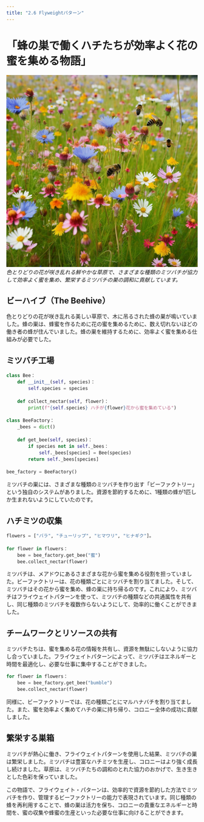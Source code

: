 ```yaml
---
title: "2.6 Flyweightパターン"
---
```


# 「蜂の巣で働くハチたちが効率よく花の蜜を集める物語」

![](/images/20230327_gof/A_vibrant_meadow_filled_with_colorful_flowers_as_bees_of.jpg)
*色とりどりの花が咲き乱れる鮮やかな草原で、さまざまな種類のミツバチが協力して効率よく蜜を集め、繁栄するミツバチの巣の調和に貢献しています。*

## ビーハイブ（The Beehive）

色とりどりの花が咲き乱れる美しい草原で、木に吊るされた蜂の巣が鳴いていました。蜂の巣は、蜂蜜を作るために花の蜜を集めるために、数え切れないほどの働き者の蜂が住んでいました。蜂の巣を維持するために、効率よく蜜を集める仕組みが必要でした。

## ミツバチ工場

```python
class Bee：
    def __init__(self, species)：
        self.species = species

    def collect_nectar(self, flower)：
        print(f"{self.species} ハチが{flower}花から蜜を集めている")

class BeeFactory：
    _bees = dict()

    def get_bee(self, species)：
        if species not in self._bees：
            self._bees[species] = Bee(species)
        return self._bees[species]

bee_factory = BeeFactory()
```

ミツバチの巣には、さまざまな種類のミツバチを作り出す「ビーファクトリー」という独自のシステムがありました。資源を節約するために、1種類の蜂が1匹しか生まれないようにしていたのです。

## ハチミツの収集

```python
flowers = ["バラ", "チューリップ", "ヒマワリ", "ヒナギク"]。

for flower in flowers：
    bee = bee_factory.get_bee("蜜")
    bee.collect_nectar(flower)
```


ミツバチは、メアドウにあるさまざまな花から蜜を集める役割を担っていました。ビーファクトリーは、花の種類ごとにミツバチを割り当てました。そして、ミツバチはその花から蜜を集め、蜂の巣に持ち帰るのです。これにより、ミツバチはフライウェイトパターンを使って、ミツバチの種類などの共通属性を共有し、同じ種類のミツバチを複数作らないようにして、効率的に働くことができました。

## チームワークとリソースの共有

ミツバチたちは、蜜を集める花の情報を共有し、資源を無駄にしないように協力し合っていました。フライウェイトパターンによって、ミツバチはエネルギーと時間を最適化し、必要な仕事に集中することができました。

```python
for flower in flowers：
    bee = bee_factory.get_bee("bumble")
    bee.collect_nectar(flower)
```

同様に、ビーファクトリーでは、花の種類ごとにマルハナバチを割り当てました。また、蜜を効率よく集めてハチの巣に持ち帰り、コロニー全体の成功に貢献しました。

## 繁栄する巣箱

ミツバチが熱心に働き、フライウェイトパターンを使用した結果、ミツバチの巣は繁栄しました。ミツバチは豊富なハチミツを生産し、コロニーはより強く成長し続けました。草原は、ミツバチたちの調和のとれた協力のおかげで、生き生きとした色彩を保っていました。

この物語で、フライウェイト・パターンは、効率的で資源を節約した方法でミツバチを作り、管理するビーファクトリーの能力で表現されています。同じ種類の蜂を再利用することで、蜂の巣は活力を保ち、コロニーの貴重なエネルギーと時間を、蜜の収集や蜂蜜の生産といった必要な仕事に向けることができます。